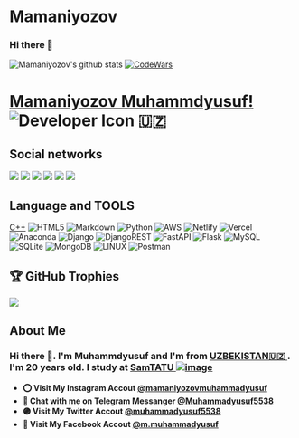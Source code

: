 # Mamaniyozov
### Hi there 👋
![Mamaniyozov's github stats](https://github-readme-stats.vercel.app/api?username=Mamaniyozov&show_icons=true&theme=tokyonight)
[![CodeWars](https://www.codewars.com/users/Mamaniyozov/badges/large)]([https://www.codewars.com/users/Mamaniyozov(https://www.codewars.com/users/Mamaniyozov))
# [Mamaniyozov Muhammdyusuf!](mamaniyozovmuhammadyusuf5@gmail.com) ![Developer Icon](./images/developer.png) 🇺🇿 
## Social networks
<a href="https://github.com/Mamaniyozov"><img src="https://img.shields.io/badge/github-000?style=for-the-badge&logo=github&logoColor=white"/></a>
<a href="https://gitlab.com/Mamaniyozov/"><img src="https://img.shields.io/badge/gitlab-FF6600?style=for-the-badge&logo=gitlab&logoColor=white"/></a></a>
<a href="https://instagram.com/mamaniyozovmuhammadyusuf"><img src="https://img.shields.io/badge/instagram-D1001F?style=for-the-badge&logo=instagram&logoColor=white"/></a>
<a href="https://t.me/Muhammadyusuf5538"><img src="https://img.shields.io/badge/Telegram-2CA5E0?style=for-the-badge&logo=telegram&logoColor=white"/></a>
<a href="https://www.codewars.com/users/Mamaniyozov/"><img src="https://img.shields.io/badge/codewars-DD915F?style=for-the-badge&logo=codewars&logoColor=white"/></a>
<a href="https://www.sololearn.com/profile/28463402"><img src="https://img.shields.io/badge/sololearn-10397c?style=for-the-badge&logo=sololearn&logoColor=white"/></a>

## Language and TOOLS

[C++](https://img.shields.io/badge/c++-%2300599C.svg?style=for-the-badge&logo=c%2B%2B&logoColor=white) ![HTML5](https://img.shields.io/badge/html5-%23E34F26.svg?style=for-the-badge&logo=html5&logoColor=white) ![Markdown](https://img.shields.io/badge/markdown-%23000000.svg?style=for-the-badge&logo=markdown&logoColor=white) ![Python](https://img.shields.io/badge/python-3670A0?style=for-the-badge&logo=python&logoColor=ffdd54) ![AWS](https://img.shields.io/badge/AWS-%23FF9900.svg?style=for-the-badge&logo=amazon-aws&logoColor=white) ![Netlify](https://img.shields.io/badge/netlify-%23000000.svg?style=for-the-badge&logo=netlify&logoColor=#00C7B7) ![Vercel](https://img.shields.io/badge/vercel-%23000000.svg?style=for-the-badge&logo=vercel&logoColor=white) ![Anaconda](https://img.shields.io/badge/Anaconda-%2344A833.svg?style=for-the-badge&logo=anaconda&logoColor=white) ![Django](https://img.shields.io/badge/django-%23092E20.svg?style=for-the-badge&logo=django&logoColor=white) ![DjangoREST](https://img.shields.io/badge/DJANGO-REST-ff1709?style=for-the-badge&logo=django&logoColor=white&color=ff1709&labelColor=gray) ![FastAPI](https://img.shields.io/badge/FastAPI-005571?style=for-the-badge&logo=fastapi) ![Flask](https://img.shields.io/badge/flask-%23000.svg?style=for-the-badge&logo=flask&logoColor=white) ![MySQL](https://img.shields.io/badge/mysql-%2300f.svg?style=for-the-badge&logo=mysql&logoColor=white) ![SQLite](https://img.shields.io/badge/sqlite-%2307405e.svg?style=for-the-badge&logo=sqlite&logoColor=white) ![MongoDB](https://img.shields.io/badge/MongoDB-%234ea94b.svg?style=for-the-badge&logo=mongodb&logoColor=white) ![LINUX](https://img.shields.io/badge/Linux-FCC624?style=for-the-badge&logo=linux&logoColor=black) ![Postman](https://img.shields.io/badge/Postman-FF6C37?style=for-the-badge&logo=postman&logoColor=white)


## 🏆 GitHub Trophies
![](https://github-profile-trophy.vercel.app/?username=Mamaniyozov&theme=radical&no-frame=false&no-bg=true&margin-w=4)

## About Me
### Hi there 👋. I'm Muhammdyusuf and I'm from [UZBEKISTAN🇺🇿   ](https://en.wikipedia.org/wiki/Uzbekistan). I'm 20 years old. I study at [SamTATU ![image](https://user-images.githubusercontent.com/105332906/206888050-f68457da-1397-4adb-b063-d0c73ba28c67.png)](https://tuit.uz/samarqand-filiali)
- **⭕ Visit My Instagram Accout [@mamaniyozovmuhammadyusuf](https://www.instagram.com/mamaniyozovmuhammadyusuf/)**
- **🔵 Chat with me on Telegram Messanger [@Muhammadyusuf5538](https://t.me/Muhammadyusuf5538)**
- **🟣 Visit My Twitter Accout [@muhammadyusuf5538](https://www.instagram.com/muhammadyusuf5538/)**
- **🔵 Visit My Facebook Accout [@m.muhammadyusuf](https://www.facebook.com/profile.php?id=100090975883166/)**
